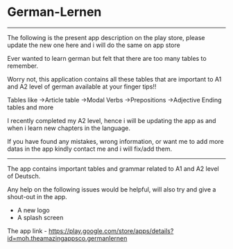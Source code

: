 # German-Lernen
-------------------------------------------------------------------------------------------------------------------------------------------
The following is the present app description on the play store, please update the new one here and i will do the same on app store

Ever wanted to learn german but felt that there are too many tables to remember.

Worry not, this application contains all these tables that are important to A1 and A2 level of german available at your finger tips!!

Tables like
->Article table
->Modal Verbs
->Prepositions
->Adjective Ending tables
and more

I recently completed my A2 level, hence i will be updating the app as and when i learn new chapters in the language.

If you have found any mistakes, wrong information, or want me to add more datas in the app kindly contact me and i will fix/add them.

------------------------------------------------------------------------------------------------------------------------------------------

The app contains important tables and grammar related to A1 and A2 level of Deutsch.

Any help on the following issues would be helpful, will also try and give a shout-out in the app.
- A new logo
- A splash screen

The app link - https://play.google.com/store/apps/details?id=moh.theamazingappsco.germanlernen
